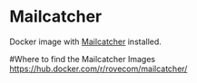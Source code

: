 # Mailcatcher
Docker image with [Mailcatcher](https://github.com/sj26/mailcatcher) installed.

#Where to find the Mailcatcher Images
https://hub.docker.com/r/rovecom/mailcatcher/